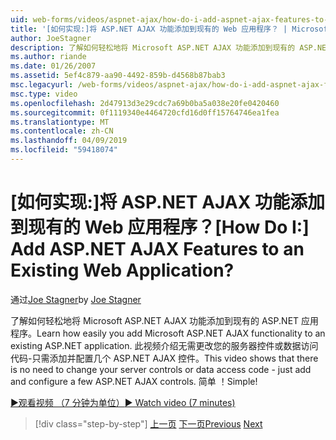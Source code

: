 ```yaml
---
uid: web-forms/videos/aspnet-ajax/how-do-i-add-aspnet-ajax-features-to-an-existing-web-application
title: '[如何实现:]将 ASP.NET AJAX 功能添加到现有的 Web 应用程序？ | Microsoft Docs'
author: JoeStagner
description: 了解如何轻松地将 Microsoft ASP.NET AJAX 功能添加到现有的 ASP.NET 应用程序。 此视频介绍无需更改应用服务...
ms.author: riande
ms.date: 01/26/2007
ms.assetid: 5ef4c879-aa90-4492-859b-d4568b87bab3
msc.legacyurl: /web-forms/videos/aspnet-ajax/how-do-i-add-aspnet-ajax-features-to-an-existing-web-application
msc.type: video
ms.openlocfilehash: 2d47913d3e29cdc7a69b0ba5a038e20fe0420460
ms.sourcegitcommit: 0f1119340e4464720cfd16d0ff15764746ea1fea
ms.translationtype: MT
ms.contentlocale: zh-CN
ms.lasthandoff: 04/09/2019
ms.locfileid: "59418074"
---
```

# <a name="how-do-i-add-aspnet-ajax-features-to-an-existing-web-application"></a><span data-ttu-id="e3f4e-105">[如何实现:]将 ASP.NET AJAX 功能添加到现有的 Web 应用程序？</span><span class="sxs-lookup"><span data-stu-id="e3f4e-105">[How Do I:] Add ASP.NET AJAX Features to an Existing Web Application?</span></span>

<span data-ttu-id="e3f4e-106">通过[Joe Stagner](https://github.com/JoeStagner)</span><span class="sxs-lookup"><span data-stu-id="e3f4e-106">by [Joe Stagner](https://github.com/JoeStagner)</span></span>

<span data-ttu-id="e3f4e-107">了解如何轻松地将 Microsoft ASP.NET AJAX 功能添加到现有的 ASP.NET 应用程序。</span><span class="sxs-lookup"><span data-stu-id="e3f4e-107">Learn how easily you add Microsoft ASP.NET AJAX functionality to an existing ASP.NET application.</span></span> <span data-ttu-id="e3f4e-108">此视频介绍无需更改您的服务器控件或数据访问代码-只需添加并配置几个 ASP.NET AJAX 控件。</span><span class="sxs-lookup"><span data-stu-id="e3f4e-108">This video shows that there is no need to change your server controls or data access code - just add and configure a few ASP.NET AJAX controls.</span></span> <span data-ttu-id="e3f4e-109">简单 ！</span><span class="sxs-lookup"><span data-stu-id="e3f4e-109">Simple!</span></span>

[<span data-ttu-id="e3f4e-110">&#9654;观看视频 （7 分钟为单位）</span><span class="sxs-lookup"><span data-stu-id="e3f4e-110">&#9654; Watch video (7 minutes)</span></span>](https://channel9.msdn.com/Blogs/ASP-NET-Site-Videos/how-do-i-add-aspnet-ajax-features-to-an-existing-web-application)

> [!div class="step-by-step"]
> <span data-ttu-id="e3f4e-111">[上一页](how-do-i-make-client-side-network-callbacks-with-aspnet-ajax.md)
> [下一页](how-do-i-aspnet-ajax-enable-an-existing-web-service.md)</span><span class="sxs-lookup"><span data-stu-id="e3f4e-111">[Previous](how-do-i-make-client-side-network-callbacks-with-aspnet-ajax.md)
[Next](how-do-i-aspnet-ajax-enable-an-existing-web-service.md)</span></span>
